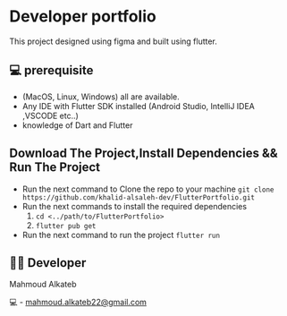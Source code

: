 # Developer portfolio 

This project designed using figma and built using flutter.

## 💻 prerequisite  

 - (MacOS, Linux, Windows) all are available.
 - Any IDE with Flutter SDK installed (Android Studio, IntelliJ IDEA ,VSCODE etc..)
 - knowledge of Dart and Flutter

## Download The Project,Install Dependencies && Run The Project 
- Run the next command to Clone the repo to your machine `git clone https://github.com/khalid-alsaleh-dev/FlutterPortfolio.git`
- Run the next commands to install the required dependencies
  1. `cd <../path/to/FlutterPortfolio>`
  2. `flutter pub get`
- Run the next command to run the project `flutter run`
  

## 👨‍💻 Developer
Mahmoud Alkateb

💻 - mahmoud.alkateb22@gmail.com